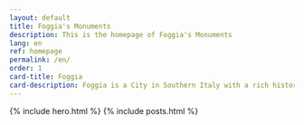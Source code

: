 ```yaml
---
layout: default
title: Foggia's Monuments
description: This is the homepage of Foggia's Monuments
lang: en
ref: homepage
permalink: /en/
order: 1
card-title: Foggia
card-description: Foggia is a City in Southern Italy with a rich history and millennia old traditions...
---
```


{% include hero.html %}
{% include posts.html %}
